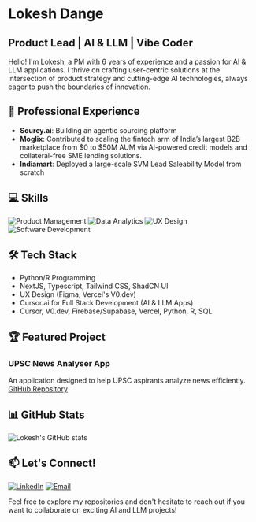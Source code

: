 # Lokesh Dange
## Product Lead | AI & LLM | Vibe Coder

Hello! I'm Lokesh, a PM with 6 years of experience and a passion for AI & LLM applications. I thrive on crafting user-centric solutions at the intersection of product strategy and cutting-edge AI technologies, always eager to push the boundaries of innovation.

## 🚀 Professional Experience

- **Sourcy.ai**: Building an agentic sourcing platform
- **Moglix**: Contributed to scaling the fintech arm of India’s largest B2B marketplace from $0 to $50M AUM via AI-powered credit models and collateral-free SME lending solutions.
- **Indiamart**: Deployed a large-scale SVM Lead Saleability Model from scratch

## 💻 Skills

![Product Management](https://img.shields.io/badge/-Product%20Management-FF4F8B?style=flat-square)
![Data Analytics](https://img.shields.io/badge/-Data%20Analytics-4285F4?style=flat-square)
![UX Design](https://img.shields.io/badge/-UX%20Design-FF6B6B?style=flat-square)
![Software Development](https://img.shields.io/badge/-Software%20Development-3776AB?style=flat-square&logo=python&logoColor=white)

## 🛠️ Tech Stack

- Python/R Programming
- NextJS, Typescript, Tailwind CSS, ShadCN UI
- UX Design (Figma, Vercel's V0.dev)
- Cursor.ai for Full Stack Development (AI & LLM Apps)
- Cursor, V0.dev, Firebase/Supabase, Vercel, Python, R, SQL

## 🏆 Featured Project

### UPSC News Analyser App
An application designed to help UPSC aspirants analyze news efficiently.
[GitHub Repository](https://github.com/thisislokesh/UPSC-News-Analyser)

## 📊 GitHub Stats

![Lokesh's GitHub stats](https://github-readme-stats.vercel.app/api?username=thislokesh&show_icons=true&theme=radical)

## 📫 Let's Connect!

[![LinkedIn](https://img.shields.io/badge/-LinkedIn-0077B5?style=flat-square&logo=linkedin&logoColor=white)](https://www.linkedin.com/in/lokeshdange/)
[![Email](https://img.shields.io/badge/-Email-D14836?style=flat-square&logo=gmail&logoColor=white)](mailto:lokesh.dange95@gmail.com)

Feel free to explore my repositories and don't hesitate to reach out if you want to collaborate on exciting AI and LLM projects!
